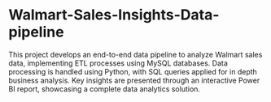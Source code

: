 # Walmart-Sales-Insights-Data-pipeline
This project develops an end-to-end data pipeline to analyze Walmart sales data, implementing ETL processes using MySQL databases. Data processing is handled using Python, with SQL queries applied for in depth business analysis. Key insights are presented through an interactive Power BI report, showcasing a complete data analytics solution.
